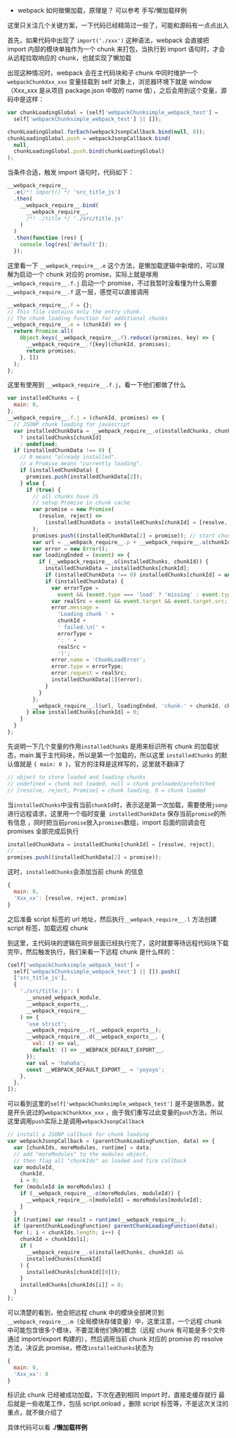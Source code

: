 - webpack 如何做懒加载，原理是？
  可以参考 手写/懒加载样例

这里只关注几个关键方案，一下代码已经精简过一些了，可能和源码有一点点出入

首先，如果代码中出现了 `import('./xxx')` 这种语法，webpack 会直接把 import 内部的模块单独作为一个 chunk 来打包，当执行到 import 语句时，才会从远程拉取响应的 chunk，也就实现了懒加载

出现这种情况时，webpack 会在主代码块和子 chunk 中同时维护一个 `webpackChunkXxx_xxx` 变量挂载到 self 对象上，浏览器环境下就是 window（Xxx_xxx 是从项目 package.json 中取的 name 值），之后会用到这个变量，源码中是这样：

```js
var chunkLoadingGlobal = (self['webpackChunksimple_webpack_test'] =
  self['webpackChunksimple_webpack_test'] || []);

chunkLoadingGlobal.forEach(webpackJsonpCallback.bind(null, 0));
chunkLoadingGlobal.push = webpackJsonpCallback.bind(
  null,
  chunkLoadingGlobal.push.bind(chunkLoadingGlobal)
);
```

当条件合适，触发 import 语句时，代码如下：

```js
__webpack_require__
  .e(/*! import() */ 'src_title_js')
  .then(
    __webpack_require__.bind(
      __webpack_require__,
      /*! ./title */ './src/title.js'
    )
  )
  .then(function (res) {
    console.log(res['default']);
  });
```

这里看一下 `__webpack_require__.e` 这个方法，是懒加载逻辑中新增的，可以理解为启动一个 chunk 对应的 promise，实际上就是嗲用 `__webpack_require__.f.j` 启动一个 promise，不过我暂时没看懂为什么需要`__webpack_require__.f` 这一层，感觉可以直接调用

```js
__webpack_require__.f = {};
// This file contains only the entry chunk.
// The chunk loading function for additional chunks
__webpack_require__.e = (chunkId) => {
  return Promise.all(
    Object.keys(__webpack_require__.f).reduce((promises, key) => {
      __webpack_require__.f[key](chunkId, promises);
      return promises;
    }, [])
  );
};
```

这里有使用到 `__webpack_require__.f.j`，看一下他们都做了什么

```js
var installedChunks = {
  main: 0,
};
__webpack_require__.f.j = (chunkId, promises) => {
  // JSONP chunk loading for javascript
  var installedChunkData = __webpack_require__.o(installedChunks, chunkId)
    ? installedChunks[chunkId]
    : undefined;
  if (installedChunkData !== 0) {
    // 0 means "already installed".
    // a Promise means "currently loading".
    if (installedChunkData) {
      promises.push(installedChunkData[2]);
    } else {
      if (true) {
        // all chunks have JS
        // setup Promise in chunk cache
        var promise = new Promise(
          (resolve, reject) =>
            (installedChunkData = installedChunks[chunkId] = [resolve, reject])
        );
        promises.push((installedChunkData[2] = promise)); // start chunk loading
        var url = __webpack_require__.p + __webpack_require__.u(chunkId); // create error before stack unwound to get useful stacktrace later
        var error = new Error();
        var loadingEnded = (event) => {
          if (__webpack_require__.o(installedChunks, chunkId)) {
            installedChunkData = installedChunks[chunkId];
            if (installedChunkData !== 0) installedChunks[chunkId] = undefined;
            if (installedChunkData) {
              var errorType =
                event && (event.type === 'load' ? 'missing' : event.type);
              var realSrc = event && event.target && event.target.src;
              error.message =
                'Loading chunk ' +
                chunkId +
                ' failed.\n(' +
                errorType +
                ': ' +
                realSrc +
                ')';
              error.name = 'ChunkLoadError';
              error.type = errorType;
              error.request = realSrc;
              installedChunkData[1](error);
            }
          }
        };
        __webpack_require__.l(url, loadingEnded, 'chunk-' + chunkId, chunkId);
      } else installedChunks[chunkId] = 0;
    }
  }
};
```

先说明一下几个变量的作用`installedChunks` 是用来标识所有 chunk 的加载状态，main 属于主代码块，所以是第一个加载的，所以这里 `installedChunks` 的默认值就是 `{ main: 0 }`，官方的注释是这样写的，这里就不翻译了

```js
// object to store loaded and loading chunks
// undefined = chunk not loaded, null = chunk preloaded/prefetched
// [resolve, reject, Promise] = chunk loading, 0 = chunk loaded
```

当`installedChunks`中没有当前`chunkId`时，表示这是第一次加载，需要使用`jsonp`进行远程请求，这里用一个临时变量` installedChunkData` 保存当前`promise`的所有信息 ，同时把当前`promise`放入`promises`数组，import 后面的回调会在 promises 全部完成后执行

```js
installedChunkData = installedChunks[chunkId] = [resolve, reject];
// ...
promises.push((installedChunkData[2] = promise));
```

这时，`installedChunks`会添加当前 chunk 的信息

```js
{
  main: 0,
  'Xxx_xx': [resolve, reject, promise]
}
```

之后准备 script 标签的 url 地址，然后执行`__webpack_require__.l` 方法创建 script 标签，加载远程 chunk

到这里，主代码块的逻辑在同步层面已经执行完了，这时就要等待远程代码块下载完毕，然后触发执行，我们来看一下远程 chunk 是什么样的：

```js
(self['webpackChunksimple_webpack_test'] =
  self['webpackChunksimple_webpack_test'] || []).push([
  ['src_title_js'],
  {
    './src/title.js': (
      __unused_webpack_module,
      __webpack_exports__,
      __webpack_require__
    ) => {
      'use strict';
      __webpack_require__.r(__webpack_exports__);
      __webpack_require__.d(__webpack_exports__, {
        val: () => val,
        default: () => __WEBPACK_DEFAULT_EXPORT__,
      });
      var val = 'hahaha';
      const __WEBPACK_DEFAULT_EXPORT__ = 'yoyoyo';
    },
  },
]);
```

可以看到这里的`self['webpackChunksimple_webpack_test']` 是不是很熟悉，就是开头说过的`webpackChunkXxx_xxx` ，由于我们重写过此变量的`push`方法，所以这里调用`push`实际上是调用`webpackJsonpCallback`

```js
// install a JSONP callback for chunk loading
var webpackJsonpCallback = (parentChunkLoadingFunction, data) => {
  var [chunkIds, moreModules, runtime] = data;
  // add "moreModules" to the modules object,
  // then flag all "chunkIds" as loaded and fire callback
  var moduleId,
    chunkId,
    i = 0;
  for (moduleId in moreModules) {
    if (__webpack_require__.o(moreModules, moduleId)) {
      __webpack_require__.m[moduleId] = moreModules[moduleId];
    }
  }
  if (runtime) var result = runtime(__webpack_require__);
  if (parentChunkLoadingFunction) parentChunkLoadingFunction(data);
  for (; i < chunkIds.length; i++) {
    chunkId = chunkIds[i];
    if (
      __webpack_require__.o(installedChunks, chunkId) &&
      installedChunks[chunkId]
    ) {
      installedChunks[chunkId][0]();
    }
    installedChunks[chunkIds[i]] = 0;
  }
};
```

可以清楚的看到，他会把远程 chunk 中的模块全部拷贝到`__webpack_require__.m`（全局模块存储变量）中，这里注意，一个远程 chunk 中可能包含很多个模块，不要混淆他们俩的概念（远程 chunk 有可能是多个文件通过 import/export 构建的），然后调用当前 chunk 对应的 promise 的 resolve 方法，决议此 promise，修改`installedChunks`状态为

```js
{
  main: 0,
  'Xxx_xx': 0
}
```

标识此 chunk 已经被成功加载，下次在遇到相同 import 时，直接走缓存就行
最后就是一些收尾工作，包括 script.onload ，删除 script 标签等，不是这次关注的重点，就不做介绍了

具体代码可以看 **./懒加载样例**
